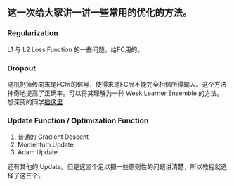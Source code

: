 ## 这一次给大家讲一讲一些常用的优化的方法。
### Regularization
L1 与 L2 Loss Function 的一些问题。给FC用的。
### Dropout
随机扔掉传向末尾FC层的信号，使得末尾FC层不能完全相信所得输入。这个方法神奇地提高了正确率。可以将其理解为一种 Week Learner Ensemble 的方法。  
想深究的同学[插这里](http://www.cs.toronto.edu/~rsalakhu/papers/srivastava14a.pdf)
### Update Function / Optimization Function
1. 普通的 Gradient Descent
2. Momentum Update
3. Adam Update

还有其他的 Update。但是这三个足以把一些原则性的问题讲清楚，所以教程就选择了这三个。
